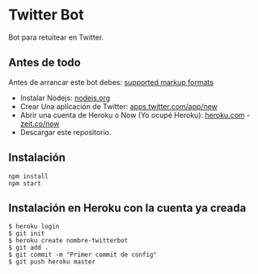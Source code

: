 Twitter Bot
=============

Bot para retuitear en Twitter.

## Antes de todo
Antes de arrancar este bot debes:
[supported markup formats](#markups)
* Instalar Nodejs: [nodejs.org](https://nodejs.org/es/)
* Crear Una aplicación de Twitter: [apps.twitter.com/app/new](https://apps.twitter.com/app/new)
* Abrir una cuenta de Heroku o Now (Yo ocupé Heroku): [heroku.com](https://signup.heroku.com/login) - [zeit.co/now](https://zeit.co/now)
* Descargar este repositorio.

## Instalación
```
npm install
npm start
```

## Instalación en Heroku con la cuenta ya creada
```
$ heroku login
$ git init
$ heroku create nombre-twitterbot
$ git add .
$ git commit -m "Primer commit de config"
$ git push heroku master
```


